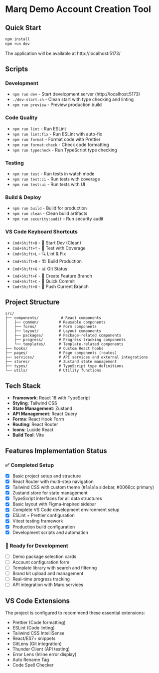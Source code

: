 # Marq Demo Account Creation Tool

## Quick Start

```bash
npm install
npm run dev
```

The application will be available at http://localhost:5173/

## Scripts

### Development
- `npm run dev` - Start development server (http://localhost:5173)
- `./dev-start.sh` - Clean start with type checking and linting
- `npm run preview` - Preview production build

### Code Quality
- `npm run lint` - Run ESLint
- `npm run lint:fix` - Run ESLint with auto-fix
- `npm run format` - Format code with Prettier
- `npm run format:check` - Check code formatting
- `npm run typecheck` - Run TypeScript type checking

### Testing
- `npm run test` - Run tests in watch mode
- `npm run test:ci` - Run tests with coverage
- `npm run test:ui` - Run tests with UI

### Build & Deploy
- `npm run build` - Build for production
- `npm run clean` - Clean build artifacts
- `npm run security:audit` - Run security audit

### VS Code Keyboard Shortcuts
- `Cmd+Shift+D` - 🚀 Start Dev (Clean)
- `Cmd+Shift+T` - 🧪 Test with Coverage
- `Cmd+Shift+L` - 🔍 Lint & Fix
- `Cmd+Shift+B` - 🏗️ Build Production
- `Cmd+Shift+G` - 📊 Git Status
- `Cmd+Shift+F` - 🌿 Create Feature Branch
- `Cmd+Shift+C` - 💾 Quick Commit
- `Cmd+Shift+U` - 🚀 Push Current Branch

## Project Structure

```
src/
├── components/          # React components
│   ├── common/         # Reusable components
│   ├── forms/          # Form components
│   ├── layout/         # Layout components
│   ├── packages/       # Package-related components
│   ├── progress/       # Progress tracking components
│   └── templates/      # Template-related components
├── hooks/              # Custom React hooks
├── pages/              # Page components (routes)
├── services/           # API services and external integrations
├── stores/             # Zustand state management
├── types/              # TypeScript type definitions
└── utils/              # Utility functions
```

## Tech Stack

- **Framework**: React 18 with TypeScript
- **Styling**: Tailwind CSS
- **State Management**: Zustand
- **API Management**: React Query
- **Forms**: React Hook Form
- **Routing**: React Router
- **Icons**: Lucide React
- **Build Tool**: Vite

## Features Implementation Status

### ✅ Completed Setup
- [x] Basic project setup and structure
- [x] React Router with multi-step navigation
- [x] Tailwind CSS with custom theme (#1a1a1a sidebar, #0066cc primary)
- [x] Zustand store for state management
- [x] TypeScript interfaces for all data structures
- [x] Basic layout with Figma-inspired sidebar
- [x] Complete VS Code development environment setup
- [x] ESLint + Prettier configuration
- [x] Vitest testing framework
- [x] Production build configuration
- [x] Development scripts and automation

### 🚀 Ready for Development
- [ ] Demo package selection cards
- [ ] Account configuration form
- [ ] Template library with search and filtering
- [ ] Brand kit upload and management
- [ ] Real-time progress tracking
- [ ] API integration with Marq services

## VS Code Extensions
The project is configured to recommend these essential extensions:
- Prettier (Code formatting)
- ESLint (Code linting)
- Tailwind CSS IntelliSense
- React/ES7+ snippets
- GitLens (Git integration)
- Thunder Client (API testing)
- Error Lens (Inline error display)
- Auto Rename Tag
- Code Spell Checker